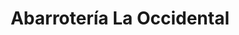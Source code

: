 ---
title: "Abarrotería La Occidental"
url: /zona-19-ciudad-de-guatemala/abarroteria-la-occidental/
shop: comodidad
---